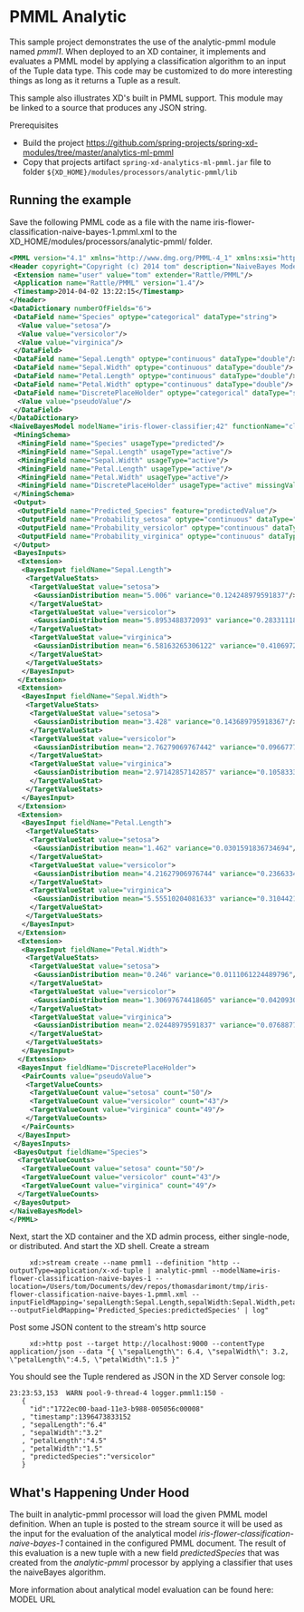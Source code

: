 PMML Analytic
==

This sample project demonstrates the use of the analytic-pmml module named *pmml1*. When deployed to an XD container, it implements and evaluates a PMML model by applying a classification algorithm to an input of the Tuple data type. This code may be customized to do more interesting things as long as it returns a Tuple as a result. 

This sample also illustrates XD's built in PMML support. This module may be linked to a source that produces any JSON string.

Prerequisites
* Build the project https://github.com/spring-projects/spring-xd-modules/tree/master/analytics-ml-pmml
* Copy that projects artifact `spring-xd-analytics-ml-pmml.jar` file to folder `${XD_HOME}/modules/processors/analytic-pmml/lib`

Running the example
---
Save the following PMML code as a file with the name iris-flower-classification-naive-bayes-1.pmml.xml to the XD_HOME/modules/processors/analytic-pmml/ folder.
```xml
<PMML version="4.1" xmlns="http://www.dmg.org/PMML-4_1" xmlns:xsi="http://www.w3.org/2001/XMLSchema-instance" xsi:schemaLocation="http://www.dmg.org/PMML-4_1 http://www.dmg.org/v4-1/pmml-4-1.xsd">
<Header copyright="Copyright (c) 2014 tom" description="NaiveBayes Model">
 <Extension name="user" value="tom" extender="Rattle/PMML"/>
 <Application name="Rattle/PMML" version="1.4"/>
 <Timestamp>2014-04-02 13:22:15</Timestamp>
</Header>
<DataDictionary numberOfFields="6">
 <DataField name="Species" optype="categorical" dataType="string">
  <Value value="setosa"/>
  <Value value="versicolor"/>
  <Value value="virginica"/>
 </DataField>
 <DataField name="Sepal.Length" optype="continuous" dataType="double"/>
 <DataField name="Sepal.Width" optype="continuous" dataType="double"/>
 <DataField name="Petal.Length" optype="continuous" dataType="double"/>
 <DataField name="Petal.Width" optype="continuous" dataType="double"/>
 <DataField name="DiscretePlaceHolder" optype="categorical" dataType="string">
  <Value value="pseudoValue"/>
 </DataField>
</DataDictionary>
<NaiveBayesModel modelName="iris-flower-classifier;42" functionName="classification" threshold="0.001">
 <MiningSchema>
  <MiningField name="Species" usageType="predicted"/>
  <MiningField name="Sepal.Length" usageType="active"/>
  <MiningField name="Sepal.Width" usageType="active"/>
  <MiningField name="Petal.Length" usageType="active"/>
  <MiningField name="Petal.Width" usageType="active"/>
  <MiningField name="DiscretePlaceHolder" usageType="active" missingValueReplacement="pseudoValue"/>
 </MiningSchema>
 <Output>
  <OutputField name="Predicted_Species" feature="predictedValue"/>
  <OutputField name="Probability_setosa" optype="continuous" dataType="double" feature="probability" value="setosa"/>
  <OutputField name="Probability_versicolor" optype="continuous" dataType="double" feature="probability" value="versicolor"/>
  <OutputField name="Probability_virginica" optype="continuous" dataType="double" feature="probability" value="virginica"/>
 </Output>
 <BayesInputs>
  <Extension>
   <BayesInput fieldName="Sepal.Length">
    <TargetValueStats>
     <TargetValueStat value="setosa">
      <GaussianDistribution mean="5.006" variance="0.124248979591837"/>
     </TargetValueStat>
     <TargetValueStat value="versicolor">
      <GaussianDistribution mean="5.8953488372093" variance="0.283311184939092"/>
     </TargetValueStat>
     <TargetValueStat value="virginica">
      <GaussianDistribution mean="6.58163265306122" variance="0.410697278911565"/>
     </TargetValueStat>
    </TargetValueStats>
   </BayesInput>
  </Extension>
  <Extension>
   <BayesInput fieldName="Sepal.Width">
    <TargetValueStats>
     <TargetValueStat value="setosa">
      <GaussianDistribution mean="3.428" variance="0.143689795918367"/>
     </TargetValueStat>
     <TargetValueStat value="versicolor">
      <GaussianDistribution mean="2.76279069767442" variance="0.0966777408637874"/>
     </TargetValueStat>
     <TargetValueStat value="virginica">
      <GaussianDistribution mean="2.97142857142857" variance="0.105833333333333"/>
     </TargetValueStat>
    </TargetValueStats>
   </BayesInput>
  </Extension>
  <Extension>
   <BayesInput fieldName="Petal.Length">
    <TargetValueStats>
     <TargetValueStat value="setosa">
      <GaussianDistribution mean="1.462" variance="0.0301591836734694"/>
     </TargetValueStat>
     <TargetValueStat value="versicolor">
      <GaussianDistribution mean="4.21627906976744" variance="0.236633444075305"/>
     </TargetValueStat>
     <TargetValueStat value="virginica">
      <GaussianDistribution mean="5.55510204081633" variance="0.310442176870748"/>
     </TargetValueStat>
    </TargetValueStats>
   </BayesInput>
  </Extension>
  <Extension>
   <BayesInput fieldName="Petal.Width">
    <TargetValueStats>
     <TargetValueStat value="setosa">
      <GaussianDistribution mean="0.246" variance="0.0111061224489796"/>
     </TargetValueStat>
     <TargetValueStat value="versicolor">
      <GaussianDistribution mean="1.30697674418605" variance="0.042093023255814"/>
     </TargetValueStat>
     <TargetValueStat value="virginica">
      <GaussianDistribution mean="2.02448979591837" variance="0.0768877551020408"/>
     </TargetValueStat>
    </TargetValueStats>
   </BayesInput>
  </Extension>
  <BayesInput fieldName="DiscretePlaceHolder">
   <PairCounts value="pseudoValue">
    <TargetValueCounts>
     <TargetValueCount value="setosa" count="50"/>
     <TargetValueCount value="versicolor" count="43"/>
     <TargetValueCount value="virginica" count="49"/>
    </TargetValueCounts>
   </PairCounts>
  </BayesInput>
 </BayesInputs>
 <BayesOutput fieldName="Species">
  <TargetValueCounts>
   <TargetValueCount value="setosa" count="50"/>
   <TargetValueCount value="versicolor" count="43"/>
   <TargetValueCount value="virginica" count="49"/>
  </TargetValueCounts>
 </BayesOutput>
</NaiveBayesModel>
</PMML>
```

Next, start the XD container and the XD admin process, either single-node, or distributed. And start the XD shell. Create a stream
```
     xd:>stream create --name pmml1 --definition "http --outputType=application/x-xd-tuple | analytic-pmml --modelName=iris-flower-classification-naive-bayes-1 --location=/Users/tom/Documents/dev/repos/thomasdarimont/tmp/iris-flower-classification-naive-bayes-1.pmml.xml --inputFieldMapping='sepalLength:Sepal.Length,sepalWidth:Sepal.Width,petalLength:Petal.Length,petalWidth:Petal.Width' --outputFieldMapping='Predicted_Species:predictedSpecies' | log"
```
Post some JSON content to the stream's http source
``` 
     xd:>http post --target http://localhost:9000 --contentType application/json --data "{ \"sepalLength\": 6.4, \"sepalWidth\": 3.2, \"petalLength\":4.5, \"petalWidth\":1.5 }"
```  
You should see the Tuple rendered as JSON in the XD Server console log:
```
23:23:53,153  WARN pool-9-thread-4 logger.pmml1:150 -
   {
     "id":"1722ec00-baad-11e3-b988-005056c00008"
   , "timestamp":1396473833152
   , "sepalLength":"6.4"
   , "sepalWidth":"3.2"
   , "petalLength":"4.5"
   , "petalWidth":"1.5"
   , "predictedSpecies":"versicolor"
   }
``` 
What's Happening Under Hood
----

The built in analytic-pmml processor will load the given PMML model definition. When an tuple is posted to the stream source it will be used as the input for the
evaluation of the analytical model *iris-flower-classification-naive-bayes-1* contained in the configured PMML document. The result of this evaluation is a new
tuple with a new field *predictedSpecies* that was created from the *analytic-pmml* processor by applying a classifier that uses the naiveBayes algorithm.

More information about analytical model evaluation can be found here: MODEL URL
